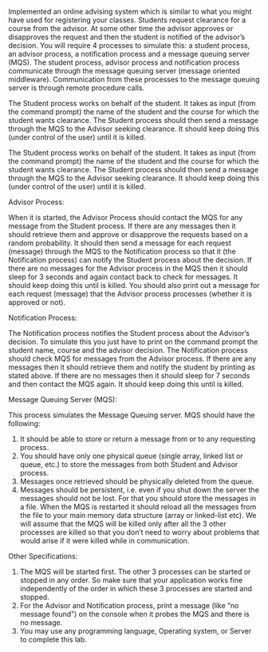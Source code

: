 Implemented an online advising system which is similar to what you might have used for registering your classes.
Students request clearance for a course from the advisor. 
At some other time the advisor approves or disapproves the request and then the student is notified of the advisor’s decision. 
You will require 4 processes to simulate this: a student process, an advisor process, a notification process and a message queuing server (MQS). The student process, advisor process and notification process communicate through the message queuing server (message oriented middleware). 
Communication from these processes to the message queuing server is through remote procedure calls.


The Student process works on behalf of the student. It takes as input (from the command prompt) the name of the student and the course for which the student wants clearance. The Student process should then send a message through the MQS to the Advisor seeking clearance. It should keep doing this (under control of the user) until it is killed.

The Student process works on behalf of the student. It takes as input (from the command prompt) the name of the student and the course for which the student wants clearance. The Student process should then send a message through the MQS to the Advisor seeking clearance. It should keep doing this (under control of the user) until it is killed.

Advisor Process:

When it is started, the Advisor Process should contact the MQS for any message from the Student process. If there are any messages then it should retrieve them and approve or disapprove the requests based on a random probability. It should then send a message for each request (message) through the MQS to the Notification process so that it (the Notification process) can notify the Student process about the decision. If there are no messages for the Advisor process in the MQS then it should sleep for 3 seconds and again contact back to check for messages. It should keep doing this until is killed. You should also print out a message for each request (message) that the Advisor process processes (whether it is approved or not).

Notification Process:

The Notification process notifies the Student process about the Advisor’s decision. To simulate this you just have to print on the command prompt the student name, course and the advisor decision. The Notification process should check MQS for messages from the Advisor process. If there are any messages then it should retrieve them and notify the student by printing as stated above. If there are no messages then it should sleep for 7 seconds and then contact the MQS again. It should keep doing this until is killed.

Message Queuing Server (MQS):

This process simulates the Message Queuing server. MQS should have the following:
1. It should be able to store or return a message from or to any requesting process.
2. You should have only one physical queue (single array, linked list or queue, etc.) to store the messages from both Student and Advisor process.
3. Messages once retrieved should be physically deleted from the queue.
4. Messages should be persistent, i.e. even if you shut down the server the messages should not be lost. For that you should store the messages in a file. When the MQS is restarted it should reload all the messages from the file to your main memory data structure (array or linked-list etc). We will assume that the MQS will be killed only after all the 3 other processes are killed so that you don’t need to worry about problems that would arise if it were killed while in communication.

Other Specifications:
1. The MQS will be started first. The other 3 processes can be started or stopped in any order. So make sure that your application works fine independently of the order in which these 3 processes are started and stopped.
2. For the Advisor and Notification process, print a message (like “no message found”) on the console when it probes the MQS and there is no message.
3. You may use any programming language, Operating system, or Server to complete this lab.

